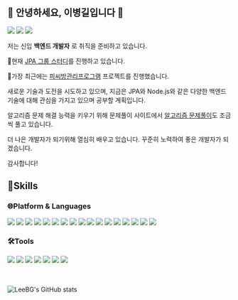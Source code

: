 ## 👋 안녕하세요, 이병길입니다 👋

<a href="https://blog.naver.com/donny1848" target="_blank"><img src="https://img.shields.io/badge/BLOG-03C75A?style=for-the-badge&logo=naver&logoColor=white"/></a>
<a href="https://alder-talon-aab.notion.site/SW-7336ab2bec9740239e6368c2dc46fc9a?pvs=4" target="_blank"><img src="https://img.shields.io/badge/NOTION-000000?style=for-the-badge&logo=notion&logoColor=white"/></a>
<a href="https://mail.google.com/" target="_blank"><img src="https://img.shields.io/badge/donny1848@gmail.com-EA4335?style=for-the-badge&logo=gmail&logoColor=white"/></a>



저는 신입 **백엔드 개발자** 로 취직을 준비하고 있습니다.

🌱현재 [JPA 그룹 스터디](https://github.com/LeeBG/JPA_Reapeat)를 진행하고 있습니다.


🔭가장 최근에는
<a href="https://github.com/NetRoomManager/NetroomManager" target="_blank">피씨방관리프로그램</a> 
프로젝트를 진행했습니다.

새로운 기술과 도전을 시도하고 있으며, 지금은 JPA와 Node.js와 같은 다양한 백엔드 기술에 대해 관심을 가지고 있으며 공부할 계획입니다.


알고리즘 문제 해결 능력을 키우기 위해 문제풀이 사이트에서 [알고리즘 문제풀이](https://github.com/Employment-Study/Algorithm_Study/tree/LeeBG)도 조금씩 풀고 있습니다.

더 나은 개발자가 되기위해 열심히 배우고 있습니다.
꾸준히 노력하여 좋은 개발자가 되겠습니다.

감사합니다!

## 💪Skills
### 🌐Platform & Languages

<div style="display: inline-block">

<img src="https://img.shields.io/badge/Java-FF0000?style=for-the-badge&logo=OpenJDK&logoColor=black"/>

<img src="https://img.shields.io/badge/oracle-F80000?style=for-the-badge&logo=oracle&logoColor=white"/>

<img src="https://img.shields.io/badge/mysql-4479A1?style=for-the-badge&logo=mysql&logoColor=white"/>

<img src="https://img.shields.io/badge/HTML5-E34F26?style=for-the-badge&logo=HTML5&logoColor=white"/>

<img src="https://img.shields.io/badge/css3-1572B6?style=for-the-badge&logo=css3&logoColor=biolet"/>

<img src="https://img.shields.io/badge/JavaScript-F7DF1E?style=for-the-badge&logo=Javascript&logoColor=white"/>

<img src="https://img.shields.io/badge/jQuery-0769AD?style=for-the-badge&logo=jQuery&logoColor=white"/>

<img src="https://img.shields.io/badge/bootstrap-7952B3?style=for-the-badge&logo=bootstrap&logoColor=white"/>

<img src="https://img.shields.io/badge/jsp-DF7401?style=for-the-badge&logo=openjdk&logoColor=white"/>

<img src="https://img.shields.io/badge/gradle-02303A?style=for-the-badge&logo=gradle&logoColor=white"/>

<img src="https://img.shields.io/badge/maven-C71A36?style=for-the-badge&logo=apachemaven&logoColor=white"/>

<img src="https://img.shields.io/badge/spring-6DB33F?style=for-the-badge&logo=spring&logoColor=white"/>

<img src="https://img.shields.io/badge/springboot-6DB33F?style=for-the-badge&logo=springboot&logoColor=white"/>

<img src="https://img.shields.io/badge/amazon aws-232F3E?style=for-the-badge&logo=amazonaws&logoColor=white"/>

<img src="https://img.shields.io/badge/python-3776AB?style=for-the-badge&logo=python&logoColor=white"/>

<img src="https://img.shields.io/badge/linux-FCC624?style=for-the-badge&logo=linux&logoColor=white"/>

<img src="https://img.shields.io/badge/android-3DDC84?style=for-the-badge&logo=android&logoColor=white"/>

</div>

### 🛠️Tools

<div style="display: inline-block">

<img src="https://img.shields.io/badge/git-F05032?style=for-the-badge&logo=git&logoColor=white"/>

<img src="https://img.shields.io/badge/github-181717?style=for-the-badge&logo=github&logoColor=white"/>

<img src="https://img.shields.io/badge/eclipse-2C2255?style=for-the-badge&logo=eclipseide&logoColor=white"/>

<img src="https://img.shields.io/badge/Visual Studio Code-007ACC?style=for-the-badge&logo=visualstudiocode&logoColor=white"/>

<img src="https://img.shields.io/badge/IntelliJ IDEA-000000?style=for-the-badge&logo=intellijidea&logoColor=white"/>

<img src="https://img.shields.io/badge/Apache NetBeans IDE-1B6AC6?style=for-the-badge&logo=apacheNetBeansIDE&logoColor=white"/>

<img src="https://img.shields.io/badge/Android Studio-3DDC84?style=for-the-badge&logo=androidstudio&logoColor=white"/>

</div>

<br/>
<br/>
<br/>

![LeeBG's GitHub stats](https://github-readme-stats.vercel.app/api?username=LeeBG&show_icons=true&theme=radical)
